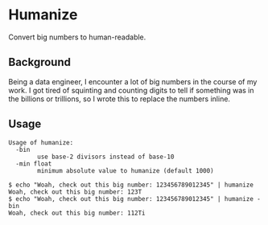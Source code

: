 # Humanize

Convert big numbers to human-readable.

## Background

Being a data engineer, I encounter a lot of big numbers in the course of my work. I got tired of
squinting and counting digits to tell if something was in the billions or trillions, so I wrote
this to replace the numbers inline.

## Usage

```
Usage of humanize:
  -bin
    	use base-2 divisors instead of base-10
  -min float
    	minimum absolute value to humanize (default 1000)
```

```
$ echo "Woah, check out this big number: 123456789012345" | humanize
Woah, check out this big number: 123T
$ echo "Woah, check out this big number: 123456789012345" | humanize -bin
Woah, check out this big number: 112Ti
```

